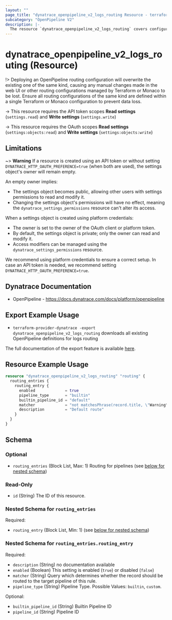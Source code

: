 ```yaml
---
layout: ""
page_title: "dynatrace_openpipeline_v2_logs_routing Resource - terraform-provider-dynatrace"
subcategory: "OpenPipeline V2"
description: |-
  The resource `dynatrace_openpipeline_v2_logs_routing` covers configuration of OpenPipeline for logs routing
---
```


# dynatrace_openpipeline_v2_logs_routing (Resource)

!> Deploying an OpenPipeline routing configuration will overwrite the existing one of the same kind, causing any manual changes made in the web UI or other routing configurations managed by Terraform or Monaco to be lost. Ensure all routing configurations of the same kind are defined within a single Terraform or Monaco configuration to prevent data loss.

-> This resource requires the API token scopes **Read settings** (`settings.read`) and **Write settings** (`settings.write`)

-> This resource requires the OAuth scopes **Read settings** (`settings:objects:read`) and **Write settings** (`settings:objects:write`)

## Limitations
~> **Warning** If a resource is created using an API token or without setting `DYNATRACE_HTTP_OAUTH_PREFERENCE=true` (when both are used), the settings object's owner will remain empty.

An empty owner implies:
- The settings object becomes public, allowing other users with settings permissions to read and modify it.
- Changing the settings object's permissions will have no effect, meaning the `dynatrace_settings_permissions` resource can't alter its access.

When a settings object is created using platform credentials:
- The owner is set to the owner of the OAuth client or platform token.
- By default, the settings object is private; only the owner can read and modify it.
- Access modifiers can be managed using the `dynatrace_settings_permissions` resource.

We recommend using platform credentials to ensure a correct setup.
In case an API token is needed, we recommend setting `DYNATRACE_HTTP_OAUTH_PREFERENCE=true`.

## Dynatrace Documentation

- OpenPipeline - https://docs.dynatrace.com/docs/platform/openpipeline

## Export Example Usage

- `terraform-provider-dynatrace -export dynatrace_openpipeline_v2_logs_routing` downloads all existing OpenPipeline definitions for logs routing

The full documentation of the export feature is available [here](https://dt-url.net/h203qmc).

## Resource Example Usage

```terraform
resource "dynatrace_openpipeline_v2_logs_routing" "routing" {
  routing_entries {
    routing_entry {
      enabled             = true
      pipeline_type       = "builtin"
      builtin_pipeline_id = "default"
      matcher             = "not matchesPhrase(record.title, \"Warning\")"
      description         = "Default route"
    }
  }
}
```

<!-- schema generated by tfplugindocs -->
## Schema

### Optional

- `routing_entries` (Block List, Max: 1) Routing for pipelines (see [below for nested schema](#nestedblock--routing_entries))

### Read-Only

- `id` (String) The ID of this resource.

<a id="nestedblock--routing_entries"></a>
### Nested Schema for `routing_entries`

Required:

- `routing_entry` (Block List, Min: 1) (see [below for nested schema](#nestedblock--routing_entries--routing_entry))

<a id="nestedblock--routing_entries--routing_entry"></a>
### Nested Schema for `routing_entries.routing_entry`

Required:

- `description` (String) no documentation available
- `enabled` (Boolean) This setting is enabled (`true`) or disabled (`false`)
- `matcher` (String) Query which determines whether the record should be routed to the target pipeline of this rule.
- `pipeline_type` (String) Pipeline Type. Possible Values: `builtin`, `custom`.

Optional:

- `builtin_pipeline_id` (String) Builtin Pipeline ID
- `pipeline_id` (String) Pipeline ID
